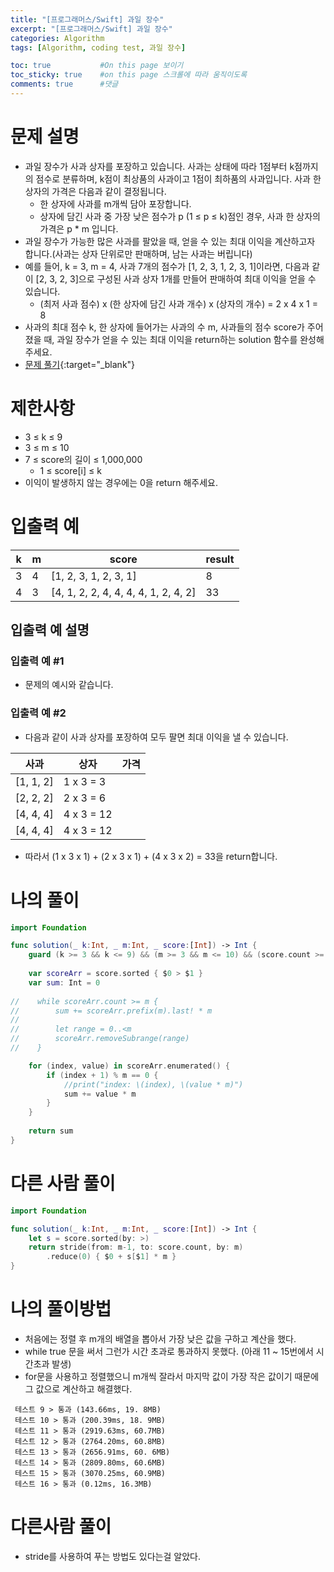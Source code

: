 ```yaml
---
title: "[프로그래머스/Swift] 과일 장수"
excerpt: "[프로그래머스/Swift] 과일 장수"
categories: Algorithm
tags: [Algorithm, coding test, 과일 장수]

toc: true           #On this page 보이기 
toc_sticky: true    #on this page 스크롤에 따라 움직이도록 
comments: true      #댓글
---
```

# 문제 설명 
- 과일 장수가 사과 상자를 포장하고 있습니다. 사과는 상태에 따라 1점부터 k점까지의 점수로 분류하며, k점이 최상품의 사과이고 1점이 최하품의 사과입니다. 사과 한 상자의 가격은 다음과 같이 결정됩니다.
    - 한 상자에 사과를 m개씩 담아 포장합니다.
    - 상자에 담긴 사과 중 가장 낮은 점수가 p (1 ≤ p ≤ k)점인 경우, 사과 한 상자의 가격은 p * m 입니다.
- 과일 장수가 가능한 많은 사과를 팔았을 때, 얻을 수 있는 최대 이익을 계산하고자 합니다.(사과는 상자 단위로만 판매하며, 남는 사과는 버립니다)
- 예를 들어, k = 3, m = 4, 사과 7개의 점수가 [1, 2, 3, 1, 2, 3, 1]이라면, 다음과 같이 [2, 3, 2, 3]으로 구성된 사과 상자 1개를 만들어 판매하여 최대 이익을 얻을 수 있습니다.
    - (최저 사과 점수) x (한 상자에 담긴 사과 개수) x (상자의 개수) = 2 x 4 x 1 = 8
- 사과의 최대 점수 k, 한 상자에 들어가는 사과의 수 m, 사과들의 점수 score가 주어졌을 때, 과일 장수가 얻을 수 있는 최대 이익을 return하는 solution 함수를 완성해주세요.
- [문제 풀기](https://school.programmers.co.kr/learn/courses/30/lessons/135808){:target="_blank"} 

# 제한사항
- 3 ≤ k ≤ 9
- 3 ≤ m ≤ 10
- 7 ≤ score의 길이 ≤ 1,000,000
    - 1 ≤ score[i] ≤ k
- 이익이 발생하지 않는 경우에는 0을 return 해주세요.

# 입출력 예

|k|m|score|result|
|---|---|---|---|
|3|4|[1, 2, 3, 1, 2, 3, 1]|8|
|4|3|[4, 1, 2, 2, 4, 4, 4, 4, 1, 2, 4, 2]|33|


## 입출력 예 설명
### 입출력 예 #1
- 문제의 예시와 같습니다.

### 입출력 예 #2
- 다음과 같이 사과 상자를 포장하여 모두 팔면 최대 이익을 낼 수 있습니다.

|사과|상자|가격|
|---|---|---|
|[1, 1, 2]|1 x 3 = 3|
|[2, 2, 2]|2 x 3 = 6|
|[4, 4, 4]|4 x 3 = 12|
|[4, 4, 4]|4 x 3 = 12|

- 따라서 (1 x 3 x 1) + (2 x 3 x 1) + (4 x 3 x 2) = 33을 return합니다.

# 나의 풀이 
```swift 
import Foundation

func solution(_ k:Int, _ m:Int, _ score:[Int]) -> Int {
    guard (k >= 3 && k <= 9) && (m >= 3 && m <= 10) && (score.count >= 7 && score.count <= 1000000) else { return 0 }
    
    var scoreArr = score.sorted { $0 > $1 }
    var sum: Int = 0
    
//    while scoreArr.count >= m {
//        sum += scoreArr.prefix(m).last! * m
//        
//        let range = 0..<m
//        scoreArr.removeSubrange(range)
//    }

    for (index, value) in scoreArr.enumerated() {
        if (index + 1) % m == 0 {
            //print("index: \(index), \(value * m)")
            sum += value * m
        }
    }
    
    return sum
}
``` 

# 다른 사람 풀이 
```swift 
import Foundation

func solution(_ k:Int, _ m:Int, _ score:[Int]) -> Int {
    let s = score.sorted(by: >)
    return stride(from: m-1, to: score.count, by: m)
        .reduce(0) { $0 + s[$1] * m }
}
``` 

# 나의 풀이방법 
- 처음에는 정렬 후 m개의 배열을 뽑아서 가장 낮은 값을 구하고 계산을 했다. 
- while true 문을 써서 그런가 시간 초과로 통과하지 못했다. (아래 11 ~ 15번에서 시간초과 발생)
- for문을 사용하고 정렬했으니 m개씩 잘라서 마지막 값이 가장 작은 값이기 때문에 그 값으로 계산하고 해결했다. 

```console
 테스트 9 > 통과 (143.66ms, 19. 8MB)  
 테스트 10 > 통과 (200.39ms, 18. 9MB) 
 테스트 11 > 통과 (2919.63ms, 60.7MB)
 테스트 12 > 통과 (2764.20ms, 60.8MB)
 테스트 13 > 통과 (2656.91ms, 60. 6MB)
 테스트 14 > 통과 (2809.80ms, 60.6MB) 
 테스트 15 > 통과 (3070.25ms, 60.9MB)
 테스트 16 > 통과 (0.12ms, 16.3MB)
```

# 다른사람 풀이 
- stride를 사용하여 푸는 방법도 있다는걸 알았다. 